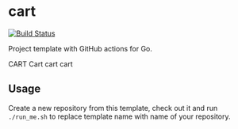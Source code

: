 # cart

[![Build Status](https://github.com/acme-corp-tech/cart/workflows/test-unit/badge.svg)](https://github.com/acme-corp-tech/cart/actions?query=branch%3Amaster+workflow%3Atest-unit)

<!--- TODO Update README.md -->

Project template with GitHub actions for Go.

CART
Cart
cart
cart

## Usage

Create a new repository from this template, check out it and run `./run_me.sh` to replace template name with name of
your repository.
